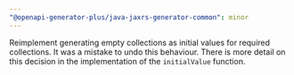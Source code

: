 ```yaml
---
"@openapi-generator-plus/java-jaxrs-generator-common": minor
---
```


Reimplement generating empty collections as initial values for required collections. It was a mistake to undo this behaviour. There is more detail on this decision in the implementation of the `initialValue` function.
